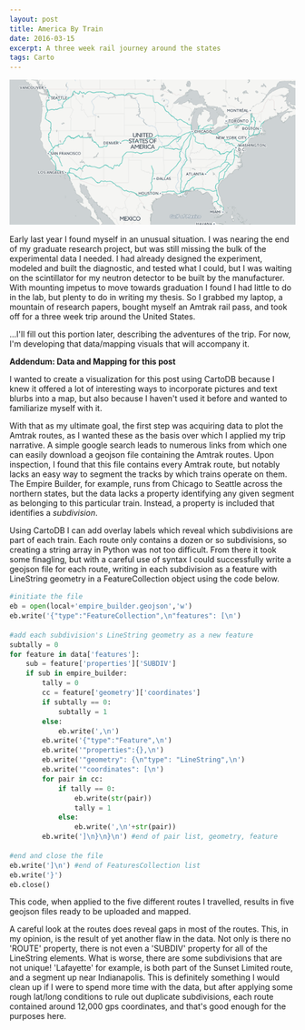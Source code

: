 ```yaml
---
layout: post
title: America By Train
date: 2016-03-15
excerpt: A three week rail journey around the states
tags: Carto
---
```


[![image](/images/posts/america_by_train.png)](/posts/AmericaByTrain)

Early last year I found myself in an unusual situation. I was nearing the end of my graduate research project, but was still missing the bulk of the experimental data I needed. I had already designed the experiment, modeled and built the diagnostic, and tested what I could, but I was waiting on the scintillator for my neutron detector to be built by the manufacturer. With mounting impetus to move towards graduation I found I had little to do in the lab, but plenty to do in writing my thesis. So I grabbed my laptop, a mountain of research papers, bought myself an Amtrak rail pass, and took off for a three week trip around the United States.

...I'll fill out this portion later, describing the adventures of the trip. For now, I'm developing that data/mapping visuals that will accompany it.

**Addendum: Data and Mapping for this post**

I wanted to create a visualization for this post using CartoDB because I knew it offered a lot of interesting ways to incorporate pictures and text blurbs into a map, but also because I haven't used it before and wanted to familiarize myself with it.

With that as my ultimate goal, the first step was acquiring data to plot the Amtrak routes, as I wanted these as the basis over which I applied my trip narrative. A simple google search leads to numerous links from which one can easily download a geojson file containing the Amtrak routes. Upon inspection, I found that this file contains every Amtrak route, but notably lacks an easy way to segment the tracks by which trains operate on them. The Empire Builder, for example, runs from Chicago to Seattle across the northern states, but the data lacks a property identifying any given segment as belonging to this particular train. Instead, a property is included that identifies a *subdivision*.

Using CartoDB I can add overlay labels which reveal which subdivisions are part of each train. Each route only contains a dozen or so subdivisions, so creating a string array in Python was not too difficult. From there it took some finagling, but with a careful use of syntax I could successfully write a geojson file for each route, writing in each subdivision as a feature with LineString geometry in a FeatureCollection object using the code below.
```Python
#initiate the file
eb = open(local+'empire_builder.geojson','w')
eb.write('{"type":"FeatureCollection",\n"features": [\n')

#add each subdivision's LineString geometry as a new feature
subtally = 0
for feature in data['features']:
    sub = feature['properties']['SUBDIV']
    if sub in empire_builder:
        tally = 0
        cc = feature['geometry']['coordinates']
        if subtally == 0:
            subtally = 1
        else:
            eb.write(',\n')
        eb.write('{"type":"Feature",\n')
        eb.write('"properties":{},\n')
        eb.write('"geometry": {\n"type": "LineString",\n')
        eb.write('"coordinates": [\n')
        for pair in cc:
            if tally == 0:
                eb.write(str(pair))
                tally = 1
            else:
                eb.write(',\n'+str(pair))
        eb.write(']\n}\n}\n') #end of pair list, geometry, feature

#end and close the file
eb.write(']\n') #end of FeaturesCollection list
eb.write('}')
eb.close()
```
This code, when applied to the five different routes I travelled, results in five geojson files ready to be uploaded and mapped.

A careful look at the routes does reveal gaps in most of the routes. This, in my opinion, is the result of yet another flaw in the data. Not only is there no 'ROUTE' property, there is not even a 'SUBDIV' property for all of the LineString elements. What is worse, there are some subdivisions that are not unique! 'Lafayette' for example, is both part of the Sunset Limited route, and a segment up near Indianapolis. This is definitely something I would clean up if I were to spend more time with the data, but after applying some rough lat/long conditions to rule out duplicate subdivisions, each route contained around 12,000 gps coordinates, and that's good enough for the purposes here.

